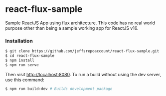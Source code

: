 # react-flux-sample

Sample ReactJS App using flux architecture. This code has no real world purpose other than being a sample working app for ReactJS v16.

### Installation

```bash
$ git clone https://github.com/jeffsrepoaccount/react-flux-sample.git
$ cd react-flux-sample
$ npm install
$ npm run serve
```

Then visit [http://localhost:8080](http://localhost:8080). To run a build without using the dev server, use this command:

```bash
$ npm run build:dev # Builds development package
```

